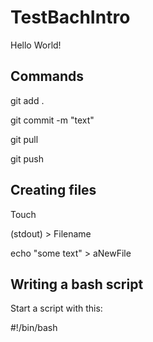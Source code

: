 # TestBachIntro

Hello World!


## Commands
git add .

git commit -m "text"

git pull

git push


## Creating files

Touch <name>

<program name> <filename>

(stdout) > Filename

echo "some text" > aNewFile

## Writing a bash script

Start a script with this:

#!/bin/bash
